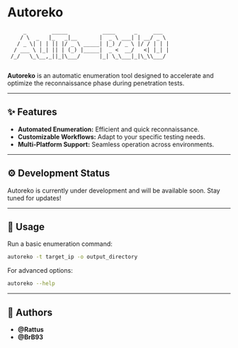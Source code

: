 # Autoreko

```
     _        _____           ____      _     ___  
    / \  _   |_   _|__       |  _ \ ___| | __/ _ \ 
   / _ \| | | || |/ _ \ _____| |_) / _ \ |/ / | | |
  / ___ \ |_| || | (_) |_____|  _ <  __/   <| |_| |
 /_/   \_\__,_||_|\___/      |_| \_\___|_|\_\\___/ 
                                                   
```

**Autoreko** is an automatic enumeration tool designed to accelerate and optimize the reconnaissance phase during penetration tests.

---

## ✨ Features

- **Automated Enumeration:** Efficient and quick reconnaissance.
- **Customizable Workflows:** Adapt to your specific testing needs.
- **Multi-Platform Support:** Seamless operation across environments.

---

## ⚙️ Development Status

Autoreko is currently under development and will be available soon. Stay tuned for updates!

---

## 🚀 Usage

Run a basic enumeration command:

```bash
autoreko -t target_ip -o output_directory
```

For advanced options:

```bash
autoreko --help
```

---

## 👥 Authors

- **@Rattus**
- **@BrB93**

